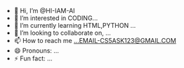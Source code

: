 - 👋 Hi, I’m @HI-IAM-AI
- 👀 I’m interested in CODING...
- 🌱 I’m currently learning HTML,PYTHON ...
- 💞️ I’m looking to collaborate on, ...
- 📫 How to reach me ...EMAIL-CS5ASK123@GMAIL.COM
- 😄 Pronouns: ...
- ⚡ Fun fact: ...

<!---
HI-IAM-AI/HI-IAM-AI is a ✨ special ✨ repository because its `README.md` (this file) appears on your GitHub profile.
You can click the Preview link to take a look at your changes.
--->

